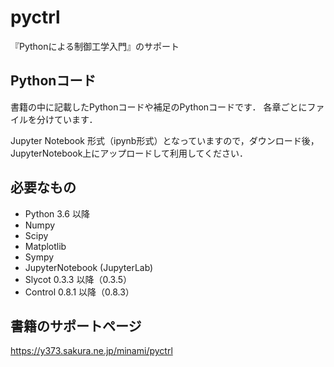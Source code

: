 # pyctrl
『Pythonによる制御工学入門』のサポート

## Pythonコード
書籍の中に記載したPythonコードや補足のPythonコードです．
各章ごとにファイルを分けています．

Jupyter Notebook 形式（ipynb形式）となっていますので，ダウンロード後，JupyterNotebook上にアップロードして利用してください．

## 必要なもの
- Python 3.6 以降
- Numpy
- Scipy
- Matplotlib
- Sympy
- JupyterNotebook (JupyterLab)
- Slycot 0.3.3 以降（0.3.5）
- Control 0.8.1 以降（0.8.3）

## 書籍のサポートページ
https://y373.sakura.ne.jp/minami/pyctrl
